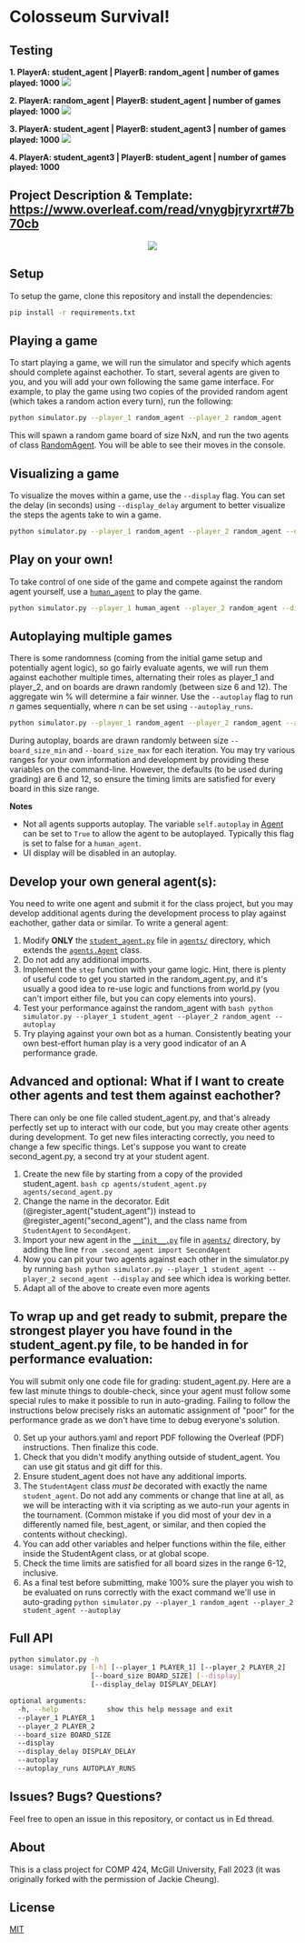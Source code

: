 # Colosseum Survival!

## Testing
**1. PlayerA: student_agent | PlayerB: random_agent | number of games played: 1000**
<img src ="https://i.ibb.co/zQrkScP/Screenshot-2023-11-28-at-11-01-57-PM.png">

**2. PlayerA: random_agent | PlayerB: student_agent | number of games played: 1000**
<img src="https://i.ibb.co/PNX0MmM/Screenshot-2023-11-28-at-11-07-43-PM.png">

**3. PlayerA: student_agent | PlayerB: student_agent3 | number of games played: 1000**
<img src="https://i.ibb.co/nDhpyK4/Screenshot-2023-11-28-at-11-26-09-PM.png">

**4. PlayerA: student_agent3 | PlayerB: student_agent | number of games played: 1000**


## Project Description & Template: https://www.overleaf.com/read/vnygbjryrxrt#7b70cb

<p align="center">
  <img src="https://cdn.britannica.com/36/162636-050-932C5D49/Colosseum-Rome-Italy.jpg?w=690&h=388&c=crop">
</p>

## Setup

To setup the game, clone this repository and install the dependencies:

```bash
pip install -r requirements.txt
```

## Playing a game

To start playing a game, we will run the simulator and specify which agents should complete against eachother. To start, several agents are given to you, and you will add your own following the same game interface. For example, to play the game using two copies of the provided random agent (which takes a random action every turn), run the following:

```bash
python simulator.py --player_1 random_agent --player_2 random_agent
```

This will spawn a random game board of size NxN, and run the two agents of class [RandomAgent](agents/random_agent.py). You will be able to see their moves in the console.

## Visualizing a game

To visualize the moves within a game, use the `--display` flag. You can set the delay (in seconds) using `--display_delay` argument to better visualize the steps the agents take to win a game.

```bash
python simulator.py --player_1 random_agent --player_2 random_agent --display
```

## Play on your own!

To take control of one side of the game and compete against the random agent yourself, use a [`human_agent`](agents/human_agent.py) to play the game.

```bash
python simulator.py --player_1 human_agent --player_2 random_agent --display
```

## Autoplaying multiple games

There is some randomness (coming from the initial game setup and potentially agent logic), so go fairly evaluate agents, we will run them against eachother multiple times, alternating their roles as player_1 and player_2, and on boards are drawn randomly (between size 6 and 12). The aggregate win % will determine a fair winner. Use the `--autoplay` flag to run $n$ games sequentially, where $n$ can be set using `--autoplay_runs`.

```bash
python simulator.py --player_1 random_agent --player_2 random_agent --autoplay
```

During autoplay, boards are drawn randomly between size `--board_size_min` and `--board_size_max` for each iteration. You may try various ranges for your own information and development by providing these variables on the command-line. However, the defaults (to be used during grading) are 6 and 12, so ensure the timing limits are satisfied for every board in this size range. 

**Notes**

- Not all agents supports autoplay. The variable `self.autoplay` in [Agent](agents/agent.py) can be set to `True` to allow the agent to be autoplayed. Typically this flag is set to false for a `human_agent`.
- UI display will be disabled in an autoplay.

## Develop your own general agent(s):

You need to write one agent and submit it for the class project, but you may develop additional agents during the development process to play against eachother, gather data or similar. To write a general agent:

1. Modify **ONLY** the [`student_agent.py`](agents/student_agent.py) file in [`agents/`](agents/) directory, which extends the [`agents.Agent`](agents/agent.py) class.
2. Do not add any additional imports.
3. Implement the `step` function with your game logic. Hint, there is plenty of useful code to get you started in the random_agent.py, and it's usually a good idea to re-use logic and functions from world.py (you can't import either file, but you can copy elements into yours).
4. Test your performance against the random_agent with ```bash
python simulator.py --player_1 student_agent --player_2 random_agent --autoplay```
5. Try playing against your own bot as a human. Consistently beating your own best-effort human play is a very good indicator of an A performance grade.

## Advanced and optional: What if I want to create other agents and test them against eachother?

There can only be one file called student_agent.py, and that's already perfectly set up to interact with our code, but you may create other agents during development. To get new files interacting correctly, you need to change a few specific things. Let's suppose you want to create second_agent.py, a second try at your student agent.

1. Create the new file by starting from a copy of the provided student_agent. ```bash cp agents/student_agent.py agents/second_agent.py```
2. Change the name in the decorator. Edit (@register_agent("student_agent")) instead to @register_agent("second_agent"), and the class name from `StudentAgent` to `SecondAgent`. 
3. Import your new agent in the [`__init__.py`](agents/__init__.py) file in [`agents/`](agents/) directory, by adding the line `from .second_agent import SecondAgent`
4. Now you can pit your two agents against each other in the simulator.py by running ```bash python simulator.py --player_1 student_agent --player_2 second_agent --display``` and see which idea is working better.
5. Adapt all of the above to create even more agents
    
## To wrap up and get ready to submit, prepare the strongest player you have found in the student_agent.py file, to be handed in for performance evaluation:

You will submit only one code file for grading: student_agent.py. Here are a few last minute things to double-check, since your agent must follow some special rules to make it possible to run in auto-grading. Failing to follow the instructions below precisely risks an automatic assignment of "poor" for the performance grade as we don't have time to debug everyone's solution.

0. Set up your authors.yaml and report PDF following the Overleaf (PDF) instructions. Then finalize this code.
1. Check that you didn't modify anything outside of student_agent. You can use git status and git diff for this.
2. Ensure student_agent does not have any additional imports.
3. The `StudentAgent` class *must be* decorated with exactly the name `student_agent`. Do not add any comments or change that line at all, as we will be interacting with it via scripting as we auto-run your agents in the tournament. (Common mistake if you did most of your dev in a differently named file, best_agent, or similar, and then copied the contents without checking).
4. You can add other variables and helper functions within the file, either inside the StudentAgent class, or at global scope.
5. Check the time limits are satisfied for all board sizes in the range 6-12, inclusive.
6. As a final test before submitting, make 100% sure the player you wish to be evaluated on runs correctly with the exact command we'll use in auto-grading ```python simulator.py --player_1 random_agent --player_2 student_agent --autoplay```

## Full API

```bash
python simulator.py -h       
usage: simulator.py [-h] [--player_1 PLAYER_1] [--player_2 PLAYER_2]
                    [--board_size BOARD_SIZE] [--display]
                    [--display_delay DISPLAY_DELAY]

optional arguments:
  -h, --help            show this help message and exit
  --player_1 PLAYER_1
  --player_2 PLAYER_2
  --board_size BOARD_SIZE
  --display
  --display_delay DISPLAY_DELAY
  --autoplay
  --autoplay_runs AUTOPLAY_RUNS
```

## Issues? Bugs? Questions?

Feel free to open an issue in this repository, or contact us in Ed thread.

## About

This is a class project for COMP 424, McGill University, Fall 2023 (it was originally forked with the permission of Jackie Cheung).

## License

[MIT](LICENSE)
